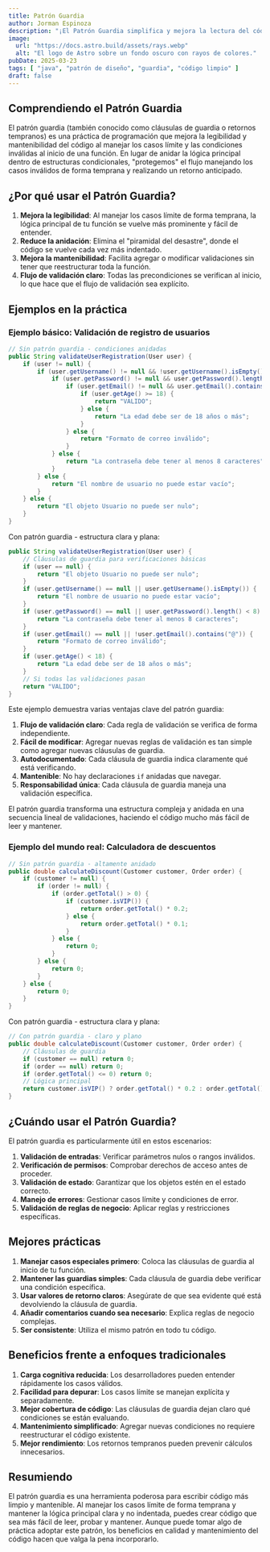 ```yaml
---
title: Patrón Guardia
author: Jorman Espinoza
description: "¡El Patrón Guardia simplifica y mejora la lectura del código!"
image:
  url: "https://docs.astro.build/assets/rays.webp"
  alt: "El logo de Astro sobre un fondo oscuro con rayos de colores."
pubDate: 2025-03-23
tags: [ "java", "patrón de diseño", "guardia", "código limpio" ]
draft: false
---
```


## Comprendiendo el Patrón Guardia

El patrón guardia (también conocido como cláusulas de guardia o retornos tempranos) es una práctica de programación que
mejora la legibilidad y mantenibilidad del código al manejar los casos límite y las condiciones inválidas al inicio de
una función. En lugar de anidar la lógica principal dentro de estructuras condicionales, "protegemos" el flujo manejando
los casos inválidos de forma temprana y realizando un retorno anticipado.

## ¿Por qué usar el Patrón Guardia?

1. **Mejora la legibilidad**: Al manejar los casos límite de forma temprana, la lógica principal de tu función se vuelve
   más prominente y fácil de entender.
2. **Reduce la anidación**: Elimina el "piramidal del desastre", donde el código se vuelve cada vez más indentado.
3. **Mejora la mantenibilidad**: Facilita agregar o modificar validaciones sin tener que reestructurar toda la función.
4. **Flujo de validación claro**: Todas las precondiciones se verifican al inicio, lo que hace que el flujo de
   validación sea explícito.

## Ejemplos en la práctica

### Ejemplo básico: Validación de registro de usuarios

```java
// Sin patrón guardia - condiciones anidadas
public String validateUserRegistration(User user) {
    if (user != null) {
        if (user.getUsername() != null && !user.getUsername().isEmpty()) {
            if (user.getPassword() != null && user.getPassword().length() >= 8) {
                if (user.getEmail() != null && user.getEmail().contains("@")) {
                    if (user.getAge() >= 18) {
                        return "VALIDO";
                    } else {
                        return "La edad debe ser de 18 años o más";
                    }
                } else {
                    return "Formato de correo inválido";
                }
            } else {
                return "La contraseña debe tener al menos 8 caracteres";
            }
        } else {
            return "El nombre de usuario no puede estar vacío";
        }
    } else {
        return "El objeto Usuario no puede ser nulo";
    }
}
```

Con patrón guardia - estructura clara y plana:

```java
public String validateUserRegistration(User user) {
    // Cláusulas de guardia para verificaciones básicas
    if (user == null) {
        return "El objeto Usuario no puede ser nulo";
    }
    if (user.getUsername() == null || user.getUsername().isEmpty()) {
        return "El nombre de usuario no puede estar vacío";
    }
    if (user.getPassword() == null || user.getPassword().length() < 8) {
        return "La contraseña debe tener al menos 8 caracteres";
    }
    if (user.getEmail() == null || !user.getEmail().contains("@")) {
        return "Formato de correo inválido";
    }
    if (user.getAge() < 18) {
        return "La edad debe ser de 18 años o más";
    }
    // Si todas las validaciones pasan
    return "VALIDO";
}
```

Este ejemplo demuestra varias ventajas clave del patrón guardia:

1. **Flujo de validación claro**: Cada regla de validación se verifica de forma independiente.
2. **Fácil de modificar**: Agregar nuevas reglas de validación es tan simple como agregar nuevas cláusulas de guardia.
3. **Autodocumentado**: Cada cláusula de guardia indica claramente qué está verificando.
4. **Mantenible**: No hay declaraciones `if` anidadas que navegar.
5. **Responsabilidad única**: Cada cláusula de guardia maneja una validación específica.

El patrón guardia transforma una estructura compleja y anidada en una secuencia lineal de validaciones, haciendo el
código mucho más fácil de leer y mantener.

### Ejemplo del mundo real: Calculadora de descuentos

```java
// Sin patrón guardia - altamente anidado
public double calculateDiscount(Customer customer, Order order) {
    if (customer != null) {
        if (order != null) {
            if (order.getTotal() > 0) {
                if (customer.isVIP()) {
                    return order.getTotal() * 0.2;
                } else {
                    return order.getTotal() * 0.1;
                }
            } else {
                return 0;
            }
        } else {
            return 0;
        }
    } else {
        return 0;
    }
}
```

Con patrón guardia - estructura clara y plana:

```java
// Con patrón guardia - claro y plano
public double calculateDiscount(Customer customer, Order order) {
    // Cláusulas de guardia
    if (customer == null) return 0;
    if (order == null) return 0;
    if (order.getTotal() <= 0) return 0;
    // Lógica principal
    return customer.isVIP() ? order.getTotal() * 0.2 : order.getTotal() * 0.1;
}
```

## ¿Cuándo usar el Patrón Guardia?

El patrón guardia es particularmente útil en estos escenarios:

1. **Validación de entradas**: Verificar parámetros nulos o rangos inválidos.
2. **Verificación de permisos**: Comprobar derechos de acceso antes de proceder.
3. **Validación de estado**: Garantizar que los objetos estén en el estado correcto.
4. **Manejo de errores**: Gestionar casos límite y condiciones de error.
5. **Validación de reglas de negocio**: Aplicar reglas y restricciones específicas.

## Mejores prácticas

1. **Manejar casos especiales primero**: Coloca las cláusulas de guardia al inicio de tu función.
2. **Mantener las guardias simples**: Cada cláusula de guardia debe verificar una condición específica.
3. **Usar valores de retorno claros**: Asegúrate de que sea evidente qué está devolviendo la cláusula de guardia.
4. **Añadir comentarios cuando sea necesario**: Explica reglas de negocio complejas.
5. **Ser consistente**: Utiliza el mismo patrón en todo tu código.

## Beneficios frente a enfoques tradicionales

1. **Carga cognitiva reducida**: Los desarrolladores pueden entender rápidamente los casos válidos.
2. **Facilidad para depurar**: Los casos límite se manejan explícita y separadamente.
3. **Mejor cobertura de código**: Las cláusulas de guardia dejan claro qué condiciones se están evaluando.
4. **Mantenimiento simplificado**: Agregar nuevas condiciones no requiere reestructurar el código existente.
5. **Mejor rendimiento**: Los retornos tempranos pueden prevenir cálculos innecesarios.

## Resumiendo

El patrón guardia es una herramienta poderosa para escribir código más limpio y mantenible. Al manejar los casos límite
de forma temprana y mantener la lógica principal clara y no indentada, puedes crear código que sea más fácil de leer,
probar y mantener. Aunque puede tomar algo de práctica adoptar este patrón, los beneficios en calidad y mantenimiento
del código hacen que valga la pena incorporarlo.
